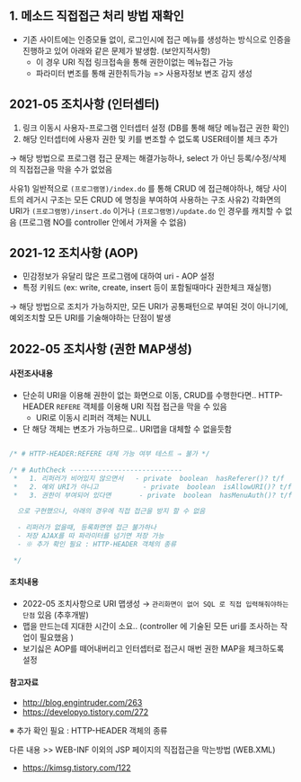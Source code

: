 ## 1. 메소드 직접접근 처리 방법 재확인 
 - 기존 사이트에는 인증모듈 없이, 로그인시에 접근 메뉴를 생성하는 방식으로 인증을 진행하고 있어 아래와 같은 문제가 발생함. (보안지적사항)
	 - 이 경우 URI 직접 링크접속을 통해 권한이없는 메뉴접근 가능
	 - 파라미터 변조를 통해 권한취득가능 => 사용자정보 변조 감지 생성 


## 2021-05 조치사항 (인터셉터)
1) 링크 이동시 사용자-프로그램 인터셉터 설정 (DB를 통해 해당 메뉴접근 권한 확인)
2) 해당 인터셉터에 사용자 권한 및 키를 변조할 수 없도록 USER테이블 체크 추가

→ 해당 방법으로 프로그램 접근 문제는 해결가능하나, select 가 아닌 등록/수정/삭제의 직접접근을 막을 수가 없었음

사유1) 일반적으로 `(프로그램명)/index.do` 를 통해 CRUD 에 접근해야하나, 해당 사이트의 레거시 구조는 모든 CRUD 에 명칭을 부여하여 사용하는 구조
사유2) 각화면의 URI가 `(프로그램명)/insert.do` 이거나 `(프로그램명)/update.do` 인 경우를 캐치할 수 없음 (프로그램 NO를 controller 안에서 가져올 수 없음)


## 2021-12 조치사항 (AOP)
 - 민감정보가 유달리 많은 프로그램에 대하여 uri - AOP 설정 
 - 특정 키워드 (ex: write, create, insert 등이 포함될때마다 권한체크 재실행)

→ 해당 방법으로 조치가 가능하지만, 모든 URI가 공통패턴으로 부여된 것이 아니기에, 예외조치할 모든 URI를 기술해야하는 단점이 발생 


## 2022-05 조치사항 (권한 MAP생성)

#### 사전조사내용 
 - 단순히 URI을 이용해 권한이 없는 화면으로 이동, CRUD를 수행한다면.. HTTP-HEADER `REFERE` 객체를 이용해 URI 직접 접근을 막을 수 있음
	 - URI로 이동시 리퍼러 객체는 NULL 
 - 단 해당 객체는 변조가 가능하므로.. URI맵을 대체할 수 없을듯함
```java

/* # HTTP-HEADER:REFERE 대체 가능 여부 테스트 ⇒ 불가 */

/* # AuthCheck ---------------------------- 
 *   1. 리퍼러가 비어있지 않으면서   - private  boolean  hasReferer()? t/f 
 *   2. 예외 URI가 아니고           - private  boolean  isAllowURI()? t/f
 *   3. 권한이 부여되어 있다면       - private  boolean  hasMenuAuth()? t/f  

  으로 구현했으나, 아래의 경우에 직접 접근을 방지 할 수 없음 

  - 리퍼러가 없을때, 등록화면엔 접근 불가하나
  - 저장 AJAX를 따 파라미터를 넘기면 저장 가능
  - ※ 추가 확인 필요 : HTTP-HEADER 객체의 종류 

 */


```


#### 조치내용
 - 2022-05 조치사항으로 URI 맵생성
   → `관리화면이 없어 SQL 로 직접 입력해줘야하는 단점` 있음  (추후개발)
 - 맵을 만드는데 지대한 시간이 소요..  (controller 에 기술된 모든 uri를 조사하는 작업이 필요했음 )
 - 보기싫은 AOP를 떼어내버리고 인터셉터로 접근시 매번 권한 MAP을 체크하도록 설정


#### 참고자료
  - http://blog.engintruder.com/263
  - https://developyo.tistory.com/272

※ 추가 확인 필요 : HTTP-HEADER 객체의 종류 


다른 내용 >> WEB-INF 이외의 JSP 페이지의 직접접근을 막는방법 (WEB.XML)

 - https://kimsg.tistory.com/122 